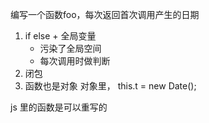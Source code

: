 编写一个函数foo，每次返回首次调用产生的日期

1. if else + 全局变量
    - 污染了全局空间
    - 每次调用时做判断
2. 闭包
3. 函数也是对象
    对象里， this.t = new Date();

js 里的函数是可以重写的